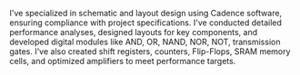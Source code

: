 I've specialized in schematic and layout design using Cadence software, 
ensuring compliance with project specifications. 
I've conducted detailed performance analyses, designed layouts for key components, 
and developed digital modules like AND, OR, NAND, NOR, NOT, transmission gates. 
I've also created shift registers, counters, Flip-Flops, SRAM memory cells, 
and optimized amplifiers to meet performance targets.
